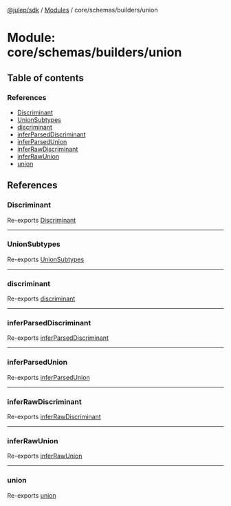 [@julep/sdk](../README.md) / [Modules](../modules.md) / core/schemas/builders/union

# Module: core/schemas/builders/union

## Table of contents

### References

- [Discriminant](core_schemas_builders_union.md#discriminant)
- [UnionSubtypes](core_schemas_builders_union.md#unionsubtypes)
- [discriminant](core_schemas_builders_union.md#discriminant-1)
- [inferParsedDiscriminant](core_schemas_builders_union.md#inferparseddiscriminant)
- [inferParsedUnion](core_schemas_builders_union.md#inferparsedunion)
- [inferRawDiscriminant](core_schemas_builders_union.md#inferrawdiscriminant)
- [inferRawUnion](core_schemas_builders_union.md#inferrawunion)
- [union](core_schemas_builders_union.md#union)

## References

### Discriminant

Re-exports [Discriminant](../interfaces/core_schemas_builders_union_discriminant.Discriminant.md)

___

### UnionSubtypes

Re-exports [UnionSubtypes](core_schemas_builders_union_types.md#unionsubtypes)

___

### discriminant

Re-exports [discriminant](core_schemas_builders_union_discriminant.md#discriminant)

___

### inferParsedDiscriminant

Re-exports [inferParsedDiscriminant](core_schemas_builders_union_types.md#inferparseddiscriminant)

___

### inferParsedUnion

Re-exports [inferParsedUnion](core_schemas_builders_union_types.md#inferparsedunion)

___

### inferRawDiscriminant

Re-exports [inferRawDiscriminant](core_schemas_builders_union_types.md#inferrawdiscriminant)

___

### inferRawUnion

Re-exports [inferRawUnion](core_schemas_builders_union_types.md#inferrawunion)

___

### union

Re-exports [union](core_schemas_builders_union_union.md#union)
